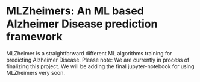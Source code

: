 # MLZheimers: An ML based Alzheimer Disease prediction framework
MLZheimer is a straightforward different ML algorithms training for predicting Alzheimer Disease.
Please note: We are currently in process of finalizing this project. We will be adding the final jupyter-notebook for using MLZheimers very soon.
